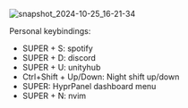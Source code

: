 ![snapshot_2024-10-25_16-21-34](https://github.com/user-attachments/assets/7ca876b7-8937-4d0d-b0a4-2a5889e3379a)

Personal keybindings:
- SUPER + S: spotify
- SUPER + D: discord
- SUPER + U: unityhub
- Ctrl+Shift + Up/Down: Night shift up/down
- SUPER: HyprPanel dashboard menu
- SUPER + N: nvim
